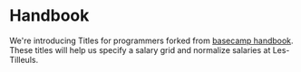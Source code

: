 # Handbook

We're introducing Titles for programmers forked from [basecamp handbook](https://github.com/basecamp/handbook). These titles will help us specify a salary grid and normalize salaries at Les-Tilleuls.
